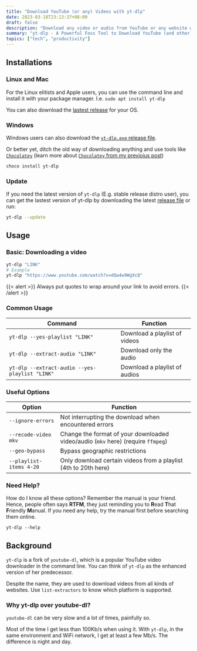 ```yaml
---
title: "Download YouTube (or any) Videos with yt-dlp"
date: 2023-03-18T23:13:37+08:00
draft: false
description: "Download any video or audio from YouTube or any website with yt-dlp"
summary: "yt-dlp - A Powerful Foss Tool to Download YouTube (and other) Videos"
topics: ["tech", "productivity"]
---
```


## Installations

### Linux and Mac

For the Linux elitists and Apple users, you can use the command line and
install it with your package manager. I.e. `sudo apt install yt-dlp`

You can also download the [lastest
release](https://github.com/yt-dlp/yt-dlp#release-files) for your OS.

### Windows 

Windows users can also download the [`yt-dlp.exe` release
file](https://chocolatey.org/install#individual).

Or better yet, ditch the old way of downloading anything and use tools like
[`Chocolatey`](https://chocolatey.org/install#individual) (learn more about
[`Chocolatey` from my previoius
post](/posts/chocolatey-is-how-every-windows-users-should-install-their-apps/))
```sh
choco install yt-dlp
```

### Update

If you need the latest version of `yt-dlp` (E.g. stable release distro user),
you can get the lastest version of yt-dlp by downloading the latest [release
file](https://github.com/yt-dlp/yt-dlp#release-files) or run:
```sh
yt-dlp --update
```

## Usage

### Basic: Downloading a video

```sh
yt-dlp "LINK"
# Example
yt-dlp "https://www.youtube.com/watch?v=dQw4w9WgXcQ"
```

{{< alert >}}
Always put quotes to wrap around your link to avoid errors.
{{< /alert >}}

### Common Usage

Command | Function
---|---
`yt-dlp --yes-playlist "LINK"` | Download a playlist of videos
`yt-dlp --extract-audio "LINK"` | Download only the audio
`yt-dlp --extract-audio --yes-playlist "LINK"` | Download a playlist of audios

### Useful Options

Option | Function
---|---
`--ignore-errors` | Not interrupting the download when encountered errors
`--recode-video mkv` | Change the format of your downloaded video/audio (`mkv` here) (require `ffmpeg`)
`--geo-bypass` | Bypass geographic restrictions
`--playlist-items 4-20` | Only download certain videos from a playlist (4th to 20th here)

### Need Help?

How do I know all these options? Remember the manual is your friend. Hence,
people often says **RTFM**, they just reminding you to **R**ead **T**hat
**F**riendly **M**anual. If you need any help, try the manual first before
searching them online.

```
yt-dlp --help
```

##  Background

`yt-dlp` is a fork of `youtube-dl`, which is a popular YouTube video downloader
in the command line. You can think of `yt-dlp` as the enhanced version of her
predecessor.

Despite the name, they are used to download videos from all kinds of
websites. Use `list-extractors` to know which platform is supported.

### Why yt-dlp over youtube-dl?

`youtube-dl` can be very slow and a lot of times, painfully so.

Most of the time I get less than 100Kb/s when using it. With `yt-dlp`, in the
same environment and WiFi network, I get at least a few Mb/s. The difference is
night and day.
